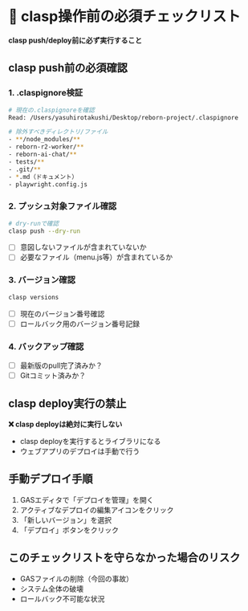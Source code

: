 # 🚨 clasp操作前の必須チェックリスト

**clasp push/deploy前に必ず実行すること**

## clasp push前の必須確認

### 1. .claspignore検証
```bash
# 現在の.claspignoreを確認
Read: /Users/yasuhirotakushi/Desktop/reborn-project/.claspignore

# 除外すべきディレクトリ/ファイル
- **/node_modules/**
- reborn-r2-worker/**
- reborn-ai-chat/**
- tests/**
- .git/**
- *.md（ドキュメント）
- playwright.config.js
```

### 2. プッシュ対象ファイル確認
```bash
# dry-runで確認
clasp push --dry-run
```
- [ ] 意図しないファイルが含まれていないか
- [ ] 必要なファイル（menu.js等）が含まれているか

### 3. バージョン確認
```bash
clasp versions
```
- [ ] 現在のバージョン番号確認
- [ ] ロールバック用のバージョン番号記録

### 4. バックアップ確認
- [ ] 最新版のpull完了済みか？
- [ ] Gitコミット済みか？

## clasp deploy実行の禁止

**❌ clasp deployは絶対に実行しない**
- clasp deployを実行するとライブラリになる
- ウェブアプリのデプロイは手動で行う

## 手動デプロイ手順
1. GASエディタで「デプロイを管理」を開く
2. アクティブなデプロイの編集アイコンをクリック
3. 「新しいバージョン」を選択
4. 「デプロイ」ボタンをクリック

## このチェックリストを守らなかった場合のリスク
- GASファイルの削除（今回の事故）
- システム全体の破壊
- ロールバック不可能な状況
